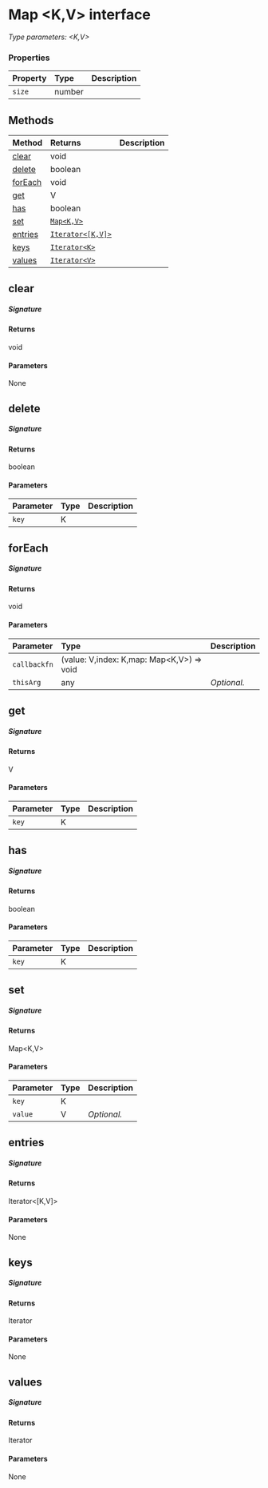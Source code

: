 # Map <K,V> interface



_Type parameters: <K,V>_






### Properties

| Property	   | Type	| Description|
|:-------------|:-------|:-----------|
|`size`      | number |  |




## Methods

| Method	   |  Returns	| Description|
|:-------------|:-------|:-----------|
|[clear](#clear~n1pq9)      | void |  |
|[delete](#delete~hwgq9)      | boolean |  |
|[forEach](#foreach~jqfq9)      | void |  |
|[get](#get~xkvg9)      | V |  |
|[has](#has~mnoc9)      | boolean |  |
|[set](#set~9zym9)      | [`Map<K,V>`](Map.md) |  |
|[entries](#entries~fmli9)      | [`Iterator<[K,V]>`](Iterator.md) |  |
|[keys](#keys~5ysm9)      | [`Iterator<K>`](Iterator.md) |  |
|[values](#values~bdxe9)      | [`Iterator<V>`](Iterator.md) |  |



## clear



##### Signature

#### Returns
void

#### Parameters
None


## delete



##### Signature

#### Returns
boolean

#### Parameters


| Parameter	   | Type    | Description |
|:-------------|:---------------|:------------|
| `key`    | K |  |


## forEach



##### Signature

#### Returns
void

#### Parameters


| Parameter	   | Type    | Description |
|:-------------|:---------------|:------------|
| `callbackfn`    | (value: V,index: K,map: Map<K,V>) => void |  |
| `thisArg`    | any | _Optional._ |


## get



##### Signature

#### Returns
V

#### Parameters


| Parameter	   | Type    | Description |
|:-------------|:---------------|:------------|
| `key`    | K |  |


## has



##### Signature

#### Returns
boolean

#### Parameters


| Parameter	   | Type    | Description |
|:-------------|:---------------|:------------|
| `key`    | K |  |


## set



##### Signature

#### Returns
Map<K,V>

#### Parameters


| Parameter	   | Type    | Description |
|:-------------|:---------------|:------------|
| `key`    | K |  |
| `value`    | V | _Optional._ |


## entries



##### Signature

#### Returns
Iterator<[K,V]>

#### Parameters
None


## keys



##### Signature

#### Returns
Iterator<K>

#### Parameters
None


## values



##### Signature

#### Returns
Iterator<V>

#### Parameters
None

